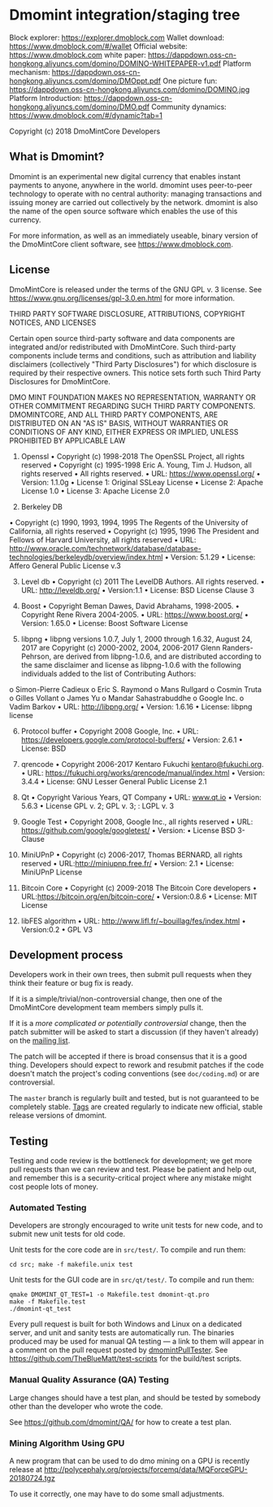 Dmomint integration/staging tree
================================
Block explorer:
https://explorer.dmoblock.com
Wallet download:
https://www.dmoblock.com/#/wallet
Official website:
https://www.dmoblock.com
white paper:
https://dappdown.oss-cn-hongkong.aliyuncs.com/domino/DOMINO-WHITEPAPER-v1.pdf
Platform mechanism:
https://dappdown.oss-cn-hongkong.aliyuncs.com/domino/DMOppt.pdf
One picture fun:
https://dappdown.oss-cn-hongkong.aliyuncs.com/domino/DOMINO.jpg
Platform Introduction:
https://dappdown.oss-cn-hongkong.aliyuncs.com/domino/DMO.pdf
Community dynamics:
https://www.dmoblock.com/#/dynamic?tab=1

Copyright (c) 2018 DmoMintCore Developers

What is Dmomint?
----------------

Dmomint is an experimental new digital currency that enables instant payments to
anyone, anywhere in the world. dmomint uses peer-to-peer technology to operate
with no central authority: managing transactions and issuing money are carried
out collectively by the network. dmomint is also the name of the open source
software which enables the use of this currency.

For more information, as well as an immediately useable, binary version of
the DmoMintCore client software, see https://www.dmoblock.com.

License
-------

DmoMintCore is released under the terms of the GNU GPL v. 3 license. See https://www.gnu.org/licenses/gpl-3.0.en.html for more information.

THIRD PARTY SOFTWARE DISCLOSURE, ATTRIBUTIONS, COPYRIGHT NOTICES, AND LICENSES 

Certain open source third-party software and data components are integrated and/or redistributed with
DmoMintCore. Such third-party components include terms and conditions, such as attribution and liability disclaimers (collectively "Third Party Disclosures") for which disclosure is required by their respective owners. This notice sets forth such Third Party Disclosures for DmoMintCore. 

DMO MINT FOUNDATION MAKES NO REPRESENTATION, WARRANTY OR OTHER COMMITMENT REGARDING SUCH THIRD PARTY COMPONENTS.  DMOMINTCORE, AND ALL THIRD PARTY COMPONENTS, ARE DISTRIBUTED ON AN "AS IS" BASIS, WITHOUT WARRANTIES OR CONDITIONS OF ANY KIND, EITHER EXPRESS OR IMPLIED, UNLESS PROHIBITED BY APPLICABLE LAW


1. Openssl
•	Copyright (c) 1998-2018 The OpenSSL Project, all rights reserved
•	Copyright (c) 1995-1998 Eric A. Young, Tim J. Hudson, all rights reserved
•	All rights reserved.
•	URL: https://www.openssl.org/
•	Version: 1.1.0g
•	License 1: Original SSLeay License
•	License 2: Apache License 1.0
•	License 3: Apache License 2.0

2. Berkeley DB

•	Copyright (c) 1990, 1993, 1994, 1995	The Regents of the University of California, all rights reserved
•	Copyright (c) 1995, 1996 The President and Fellows of Harvard University, all rights reserved
•	URL: http://www.oracle.com/technetwork/database/database-technologies/berkeleydb/overview/index.html
•	Version: 5.1.29
•	License:  Affero General Public License v.3

3. Level db
•	Copyright (c) 2011 The LevelDB Authors. All rights reserved.
•	URL: http://leveldb.org/
•	Version:1.1
•	License:  BSD License Clause 3

4. Boost 
•	Copyright Beman Dawes, David Abrahams, 1998-2005.
•	Copyright Rene Rivera 2004-2005.
•	URL: https://www.boost.org/
•	Version: 1.65.0
•	License:  Boost Software License

5. libpng 
•	libpng versions 1.0.7, July 1, 2000 through 1.6.32, August 24, 2017 are Copyright (c) 2000-2002, 2004, 2006-2017 Glenn Randers-Pehrson, are derived from libpng-1.0.6, and are distributed according to the same disclaimer and license as libpng-1.0.6 with the following individuals added to the list of Contributing Authors:

o	   Simon-Pierre Cadieux
o	   Eric S. Raymond
o	   Mans Rullgard
o	   Cosmin Truta
o	   Gilles Vollant
o	   James Yu
o	   Mandar Sahastrabuddhe
o	   Google Inc.
o	   Vadim Barkov
•	URL: http://libpng.org/
•	Version: 1.6.16
•	License: libpng license

6. Protocol buffer
•	Copyright 2008 Google, Inc.
•	URL: https://developers.google.com/protocol-buffers/
•	Version: 2.6.1
•	License: BSD

7. qrencode
•	Copyright 2006-2017 Kentaro Fukuchi kentaro@fukuchi.org.
•	URL: https://fukuchi.org/works/qrencode/manual/index.html
•	Version: 3.4.4
•	License:  GNU Lesser General Public License 2.1

8. Qt
•	Copyright Various Years, QT Company
•	URL: www.qt.io
•	Version: 5.6.3
•	License GPL v. 2; GPL v. 3; : LGPL v. 3


9. Google Test
•	Copyright 2008, Google Inc., all rights reserved
•	URL: https://github.com/google/googletest/
•	Version: 
•	License BSD 3-Clause

10. MiniUPnP
•	Copyright (c) 2006-2017, Thomas BERNARD, all rights reserved
•	URL:http://miniupnp.free.fr/
•	Version: 2.1
•	License: MiniUPnP License

11. Bitcoin Core
•	Copyright (c) 2009-2018 The Bitcoin Core developers
•	URL:https://bitcoin.org/en/bitcoin-core/
•	Version:0.8.6
•	License: MIT License

12. libFES algorithm
•	URL: http://www.lifl.fr/~bouillag/fes/index.html
•	Version:0.2
•	GPL V3



Development process
-------------------

Developers work in their own trees, then submit pull requests when they think
their feature or bug fix is ready.

If it is a simple/trivial/non-controversial change, then one of the DmoMintCore
development team members simply pulls it.

If it is a *more complicated or potentially controversial* change, then the patch
submitter will be asked to start a discussion (if they haven't already) on the
[mailing list](http://sourceforge.net/mailarchive/forum.php?forum_name=dmomint-development).

The patch will be accepted if there is broad consensus that it is a good thing.
Developers should expect to rework and resubmit patches if the code doesn't
match the project's coding conventions (see `doc/coding.md`) or are
controversial.

The `master` branch is regularly built and tested, but is not guaranteed to be
completely stable. [Tags](https://github.com/dmomint/dmomint/tags) are created
regularly to indicate new official, stable release versions of dmomint.

Testing
-------

Testing and code review is the bottleneck for development; we get more pull
requests than we can review and test. Please be patient and help out, and
remember this is a security-critical project where any mistake might cost people
lots of money.

### Automated Testing

Developers are strongly encouraged to write unit tests for new code, and to
submit new unit tests for old code.

Unit tests for the core code are in `src/test/`. To compile and run them:

    cd src; make -f makefile.unix test

Unit tests for the GUI code are in `src/qt/test/`. To compile and run them:

    qmake DMOMINT_QT_TEST=1 -o Makefile.test dmomint-qt.pro
    make -f Makefile.test
    ./dmomint-qt_test

Every pull request is built for both Windows and Linux on a dedicated server,
and unit and sanity tests are automatically run. The binaries produced may be
used for manual QA testing — a link to them will appear in a comment on the
pull request posted by [dmomintPullTester](https://github.com/dmomintPullTester). See https://github.com/TheBlueMatt/test-scripts
for the build/test scripts.

### Manual Quality Assurance (QA) Testing

Large changes should have a test plan, and should be tested by somebody other
than the developer who wrote the code.

See https://github.com/dmomint/QA/ for how to create a test plan.

### Mining Algorithm Using GPU 
A new program that can be used to do dmo mining on a GPU is recently release at
http://polycephaly.org/projects/forcemq/data/MQForceGPU-20180724.tgz

To use it correctly, one may have to do some small adjustments. 
